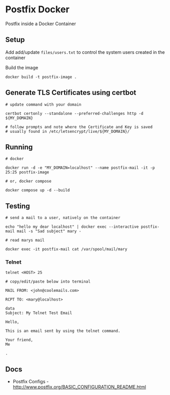 # Postfix Docker
Postfix inside a Docker Container

## Setup

Add add/update `files/users.txt` to control the system users created in the container

Build the image
```
docker build -t postfix-image .
```

## Generate TLS Certificates using certbot
```
# update command with your domain

certbot certonly --standalone --preferred-challenges http -d ${MY_DOMAIN}

# follow prompts and note where the Certificate and Key is saved
# usually found in /etc/letsencrypt/live/${MY_DOMAIN}/
```

## Running
```
# docker

docker run -d -e "MY_DOMAIN=localhost" --name postfix-mail -it -p 25:25 postfix-image

# or, docker compose

docker compose up -d --build
```

## Testing
```
# send a mail to a user, natively on the container

echo "hello my dear localhost" | docker exec --interactive postfix-mail mail -s "Sad subject" mary -

# read marys mail

docker exec -it postfix-mail cat /var/spool/mail/mary
```

### Telnet
```
telnet <HOST> 25

# copy/edit/paste below into terminal

MAIL FROM: <john@coolemails.com>

RCPT TO: <mary@localhost>

data
Subject: My Telnet Test Email

Hello,

This is an email sent by using the telnet command.

Your friend,
Me

.

```

## Docs

- Postfix Configs - http://www.postfix.org/BASIC_CONFIGURATION_README.html

